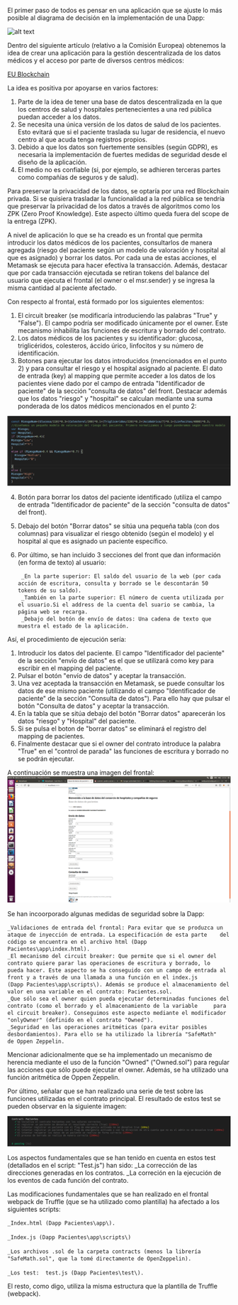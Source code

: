 El primer paso de todos es pensar en una aplicación que se ajuste lo más posible al diagrama de decisión en la implementación de una Dapp:

![alt text](https://github.com/PedroCCBlck/Dise-o-y-desarrollo/blob/master/PEC%203/diagrama%20de%20decisi%C3%B3n%20blockchain.png "Blockchain decision")

Dentro del siguiente artículo (relativo a la Comisión Europea) obtenemos la idea de crear una aplicación para la gestión descentralizada de los datos médicos y el acceso por parte de diversos centros médicos:

[EU Blockchain](https://ec.europa.eu/digital-single-market/en/blockchain-technologies)

La idea es positiva por apoyarse en varios factores:
1) Parte de la idea de tener una base de datos descentralizada en la que los centros de salud y hospitales pertenecientes a una red pública puedan acceder a los datos.
2) Se necesita una única versión de los datos de salud de los pacientes. Esto evitará que si el paciente traslada su lugar de residencia, el nuevo centro al que acuda tenga registros propios.
3) Debido a que los datos son fuertemente sensibles (según GDPR), es necesaria la implementación de fuertes medidas de seguridad desde el diseño de la aplicación.
4) El medio no es confiable (si, por ejemplo, se adhieren terceras partes como compañías de seguros y de salud).

Para preservar la privacidad de los datos, se optaría por una red Blockchain privada. Si se quisiera trasladar la funcionalidad a la red pública se tendría que preservar la privacidad de los datos a través de algoritmos como los ZPK (Zero Proof Knowledge). Este aspecto último queda fuera del scope de la entrega (ZPK).

A nivel de aplicación lo que se ha creado es un frontal que permita introducir los datos médicos de los pacientes, consultarlos de manera agregada (riesgo del paciente según un modelo de valoración y hospital al que es asignado) y borrar los datos. Por cada una de estas acciones, el Metamask se ejecuta para hacer efectiva la transacción. Además, destacar que por cada transacción ejecutada se retiran tokens del balance del usuario que ejecuta el frontal (el owner o el msr.sender) y se ingresa la misma cantidad al paciente afectado.

Con respecto al frontal, está formado por los siguientes elementos:
1) El circuit breaker (se modificaría introduciendo las palabras "True" y "False"). El campo podría ser modificado únicamente por el owner. Este mecanismo inhabilita las funciones de escritura y borrado del contrato.
2) Los datos médicos de los pacientes y su identificador: glucosa, triglicéridos, colesteros, áccido úrico, linfocitos y su número de identificación.
3) Botones para ejecutar los datos introducidos (mencionados en el punto 2) y para consultar el riesgo y el hospital asignado al paciente. El dato de entrada (key) al mapping que permite acceder a los datos de los pacientes viene dado por el campo de entrada "Identificador de paciente" de la sección "consulta de datos" del front.
Destacar además que los datos "riesgo" y "hospital" se calculan mediante una suma ponderada de los datos médicos mencionados en el punto 2:

![alt text](https://github.com/PedroCCBlck/Dise-o-y-desarrollo/blob/master/PEC%203/Modelo%20calculo%20riesgo.png "Modelo riesgo")
    
4) Botón para borrar los datos del paciente identificado (utiliza el campo de entrada "Identificador de paciente" de la sección "consulta de datos" del front).
5) Debajo del botón "Borrar datos" se sitúa una pequeña tabla (con dos columnas) para visualizar el riesgo obtenido (según el modelo) y el hospital al que es asignado un paciente específico.
6) Por último, se han incluido 3 secciones del front que dan información (en forma de texto) al usuario:

        _En la parte superior: El saldo del usuario de la web (por cada acción de escritura, consulta y borrado se le descontarán 50             tokens de su saldo).
        _También en la parte superior: El número de cuenta utilizada por el usuario.Si el address de la cuenta del suario se cambia, la         página web se recarga.
        _Debajo del botón de envío de datos: Una cadena de texto que muestra el estado de la aplicación.

Así, el procedimiento de ejecución sería:
1) Introducir los datos del paciente. El campo "Identificador del paciente" de la sección "envío de datos" es el que se utilizará como key para escribir en el mapping del paciente. 
2) Pulsar el botón "envío de datos" y aceptar la transacción.
3) Una vez aceptada la transacción en Metamask, se puede consultar los datos de ese mismo paciente (utilizando el campo "Identificador de paciente" de la sección "Consulta de datos"). Para ello hay que pulsar el botón "Consulta de datos" y aceptar la transacción.
4) En la tabla que se sitúa debajo del botón "Borrar datos" aparecerán los datos "riesgo" y "Hospital" del paciente.
5) Si se pulsa el boton de "borrar datos" se eliminará el registro del mapping de pacientes.
6) Finalmente destacar que si el owner del contrato introduce la palabra "True" en el "control de parada" las funciones de escritura y borrado no se podrán ejecutar. 

A continuación se muestra una imagen del frontal:
![alt text](https://github.com/PedroCCBlck/Dise-o-y-desarrollo/blob/master/PEC%203/Captura%20front%20bueno.png "Frontal")

Se han incoorporado algunas medidas de seguridad sobre la Dapp:

    _Validaciones de entrada del frontal: Para evitar que se produzca un ataque de inyección de entrada. La especificación de esta parte    del código se encuentra en el archivo html (Dapp Pacientes\app\index.html).
    _El mecanismo del circuit breaker: Que permite que si el owner del contrato quiere parar las operaciones de escritura y borrado, lo     pueda hacer. Este aspecto se ha conseguido con un campo de entrada al front y a través de una llamada a una función en el index.js      (Dapp Pacientes\app\scripts\). Además se produce el almacenamiento del valor en una variable en el contrato: Pacientes.sol.
    _Que sólo sea el owner quien pueda ejecutar determinadas funciones del contrato (como el borrado y el almacenamiento de la variable     para el circuit breaker). Conseguimos este aspecto mediante el modificador "onlyOwner" (definido en el contrato "Owned").
    _Seguridad en las operaciones aritméticas (para evitar posibles desbordamientos). Para ello se ha utilizado la librería "SafeMath"       de Oppen Zeppelin.

Mencionar adicionalmente que se ha implementado un mecanismo de herencia mediante el uso de la función "Owned" ("Owned.sol") para regular las acciones que sólo puede ejecutar el owner. Además, se ha utilizado una función aritmética de Oppen Zeppelin.

Por último, señalar que se han realizado una serie de test sobre las funciones utilizadas en el contrato principal. El resultado de estos test se pueden observar en la siguiente imagen:

![alt text]( https://github.com/PedroCCBlck/Dise-o-y-desarrollo/blob/master/PEC%203/test.png "Test")

Los aspectos fundamentales que se han tenido en cuenta en estos test (detallados en el script: "Test.js") han sido:
    _La corrección de las direcciones generadas en los contratos.
    _La correción en la ejecución de los eventos de cada función del contrato.
    
Las modificaciones fundamentales que se han realizado en el frontal webpack de Truffle (que se ha utilizado como plantilla) ha afectado a los siguientes scripts:

    _Index.html (Dapp Pacientes\app\).

    _Index.js (Dapp Pacientes\app\scripts\)

    _Los archivos .sol de la carpeta contracts (menos la librería "SafeMath.sol", que la tomé directamente de OpenZeppelin).

    _Los test:  test.js (Dapp Pacientes\test\).

El resto, como digo, utiliza la misma estructura que la plantilla de Truffle (webpack).


